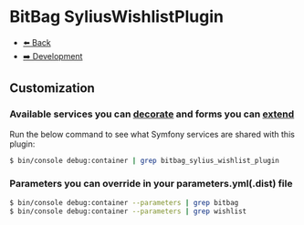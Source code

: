 # BitBag SyliusWishlistPlugin

- [⬅️ Back](../README.md#overview)
- [➡️ Development](./04-development.md)

## Customization

### Available services you can [decorate](https://symfony.com/doc/current/service_container/service_decoration.html) and forms you can [extend](http://symfony.com/doc/current/form/create_form_type_extension.html)

Run the below command to see what Symfony services are shared with this plugin:
```bash
$ bin/console debug:container | grep bitbag_sylius_wishlist_plugin
```

### Parameters you can override in your parameters.yml(.dist) file
```bash
$ bin/console debug:container --parameters | grep bitbag
$ bin/console debug:container --parameters | grep wishlist
```